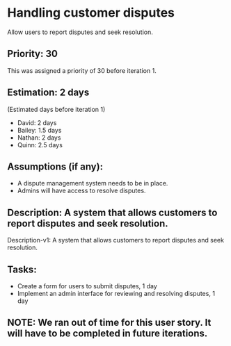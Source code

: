 # Handling customer disputes
Allow users to report disputes and seek resolution.

## Priority: 30
This was assigned a priority of 30 before iteration 1.

## Estimation: 2 days
(Estimated days before iteration 1)
* David: 2 days
* Bailey: 1.5 days
* Nathan: 2 days
* Quinn: 2.5 days

## Assumptions (if any):
* A dispute management system needs to be in place.
* Admins will have access to resolve disputes.

## Description: A system that allows customers to report disputes and seek resolution.
Description-v1: A system that allows customers to report disputes and seek resolution.

## Tasks:
* Create a form for users to submit disputes, 1 day
* Implement an admin interface for reviewing and resolving disputes, 1 day

## NOTE: We ran out of time for this user story. It will have to be completed in future iterations.